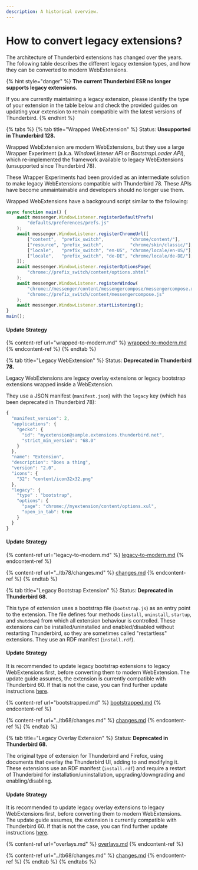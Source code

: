 ```yaml
---
description: A historical overview.
---
```


# How to convert legacy extensions?

The architecture of Thunderbird extensions has changed over the years. The following table describes the different legacy extension types, and how they can be converted to modern WebExtensions.

{% hint style="danger" %}
**The current Thunderbird ESR no longer supports legacy extensions.**

If you are currently maintaining a legacy extension, please identify the type of your extension in the table below and check the provided guides on updating your extension to remain compatible with the latest versions of Thunderbird.
{% endhint %}

{% tabs %}
{% tab title="Wrapped WebExtension" %}
Status: **Unsupported in Thunderbird 128.**

Wrapped WebExtension are modern WebExtensions, but they use a large Wrapper Experiment (a.k.a. _WindowListener API_ or _BootstrapLoader API_), which re-implemented the framework available to legacy WebExtensions (unsupported since Thunderbird 78).

These Wrapper Experiments had been provided as an intermediate solution to make legacy WebExtensions compatible with Thunderbird 78. These APIs have become unmaintainable and developers should no longer use them.

Wrapped WebExtensions have a background script similar to the following:

```javascript
async function main() {
    await messenger.WindowListener.registerDefaultPrefs(
        "defaults/preferences/prefs.js"
    );
    await messenger.WindowListener.registerChromeUrl([
        ["content",  "prefix_switch",          "chrome/content/"],
        ["resource", "prefix_switch",          "chrome/skin/classic/"],
        ["locale",   "prefix_switch", "en-US", "chrome/locale/en-US/"],
        ["locale",   "prefix_switch", "de-DE", "chrome/locale/de-DE/"],
    ]);
    await messenger.WindowListener.registerOptionsPage(
        "chrome://prefix_switch/content/options.xhtml"
    );
    await messenger.WindowListener.registerWindow(
        "chrome://messenger/content/messengercompose/messengercompose.xhtml",
        "chrome://prefix_switch/content/messengercompose.js"
    );
    await messenger.WindowListener.startListening();
}
main();
```

#### Update Strategy

{% content-ref url="wrapped-to-modern.md" %}
[wrapped-to-modern.md](wrapped-to-modern.md)
{% endcontent-ref %}
{% endtab %}

{% tab title="Legacy WebExtension" %}
Status: **Deprecated in Thunderbird 78.**

Legacy WebExtensions are legacy overlay extensions or legacy bootstrap extensions wrapped inside a WebExtension.

They use a JSON manifest (`manifest.json`) with the `legacy` key (which has been deprecated in Thunderbird 78):

```javascript
{
  "manifest_version": 2,
  "applications": {
    "gecko": {
      "id": "myextension@sample.extensions.thunderbird.net",
      "strict_min_version": "68.0"
    }
  },
  "name": "Extension",
  "description": "Does a thing",
  "version": "2.0",
  "icons": {
    "32": "content/icon32x32.png"
  },
  "legacy": {
    "type" : "bootstrap",
    "options": {
      "page": "chrome://myextension/content/options.xul",
      "open_in_tab": true
    }
  }
}
```

#### Update Strategy

{% content-ref url="legacy-to-modern.md" %}
[legacy-to-modern.md](legacy-to-modern.md)
{% endcontent-ref %}

{% content-ref url="../tb78/changes.md" %}
[changes.md](../tb78/changes.md)
{% endcontent-ref %}
{% endtab %}

{% tab title="Legacy Bootstrap Extension" %}
Status: **Deprecated in Thunderbird 68.**

This type of extension uses a bootstrap file (`bootstrap.js`) as an entry point to the extension. The file defines four methods (`install`, `uninstall`, `startup`, and `shutdown`) from which all extension behaviour is controlled. These extensions can be installed/uninstalled and enabled/disabled without restarting Thunderbird, so they are sometimes called "restartless" extensions. They use an RDF manifest (`install.rdf`).

#### Update Strategy

It is recommended to update legacy bootstrap extensions to legacy WebExtensions first, before converting them to modern WebExtension. The update guide assumes, the extension is currently compatible with Thunderbird 60. If that is not the case, you can find further update instructions [here](https://wiki.mozilla.org/Thunderbird/Add-ons\_Guide\_57).

{% content-ref url="bootstrapped.md" %}
[bootstrapped.md](bootstrapped.md)
{% endcontent-ref %}

{% content-ref url="../tb68/changes.md" %}
[changes.md](../tb68/changes.md)
{% endcontent-ref %}
{% endtab %}

{% tab title="Legacy Overlay Extension" %}
Status: **Deprecated in Thunderbird 68.**

The original type of extension for Thunderbird and Firefox, using documents that overlay the Thunderbird UI, adding to and modifying it. These extensions use an RDF manifest (`install.rdf`) and require a restart of Thunderbird for installation/uninstallation, upgrading/downgrading and enabling/disabling.

#### Update Strategy

It is recommended to update legacy overlay extensions to legacy WebExtensions first, before converting them to modern WebExtensions. The update guide assumes, the extension is currently compatible with Thunderbird 60. If that is not the case, you can find further update instructions [here](https://wiki.mozilla.org/Thunderbird/Add-ons\_Guide\_57).

{% content-ref url="overlays.md" %}
[overlays.md](overlays.md)
{% endcontent-ref %}

{% content-ref url="../tb68/changes.md" %}
[changes.md](../tb68/changes.md)
{% endcontent-ref %}
{% endtab %}
{% endtabs %}
